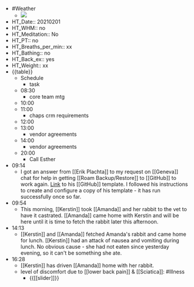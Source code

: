 - #Weather
    - ![](https://firebasestorage.googleapis.com/v0/b/firescript-577a2.appspot.com/o/imgs%2Fapp%2FDavidsroam%2FhmtpO3xTFk.jpeg?alt=media&token=18581818-51da-4a20-861d-74798cd6cdbd)
- HT_Date:: 20210201
- HT_WHM:: no 
- HT_Meditation:: No 
- HT_PT:: no
- HT_Breaths_per_min:: xx 
- HT_Bathing:: no 
- HT_Back_ex:: yes
- HT_Weight:: xx
- {{table}} 
    - Schedule 
        - task
    - 08:30
        - core team mtg
    - 10:00 
    - 11:00 
        - chaps crm requirements
    - 12:00
    - 13:00
        - vendor agreements
    - 14:00
        - vendor agreements 
    - 20:00
        - Call Esther
- 09:14
    - I got an answer from [[Erik Plachta]] to my request on [[Geneva]] chat for help in getting [[Roam Backup/Restore]] to [[GitHub]] to work again. [Link](https://github.com/ErikPlachta/RoamResearch-Backup-to-GIT-Template) to his [[GitHub]] template. I followed his instructions to create and configure a copy of his template - it has run successfully once so far.
- 09:54
    - This morning, [[Kerstin]] took [[Amanda]] and her rabbit to the vet to have it castrated. [[Amanda]] came home with Kerstin and will be here until it is time to fetch the rabbit later this afternoon.
- 14:13
    - [[Kerstin]] and [[Amanda]] fetched Amanda's rabbit and came home for lunch. [[Kerstin]] had an attack of nausea and vomiting during lunch. No obvious cause - she had not eaten since yesterday evening, so it can't be something she ate.
- 16:28
    - [[Kerstin]] has driven [[Amanda]] home with her rabbit.
    - level of discomfort due to [[lower back pain]] & [[Sciatica]]: #Illness
        - {{[[slider]]}}
